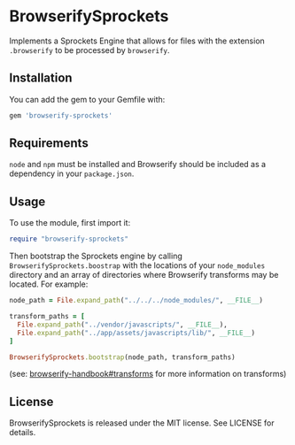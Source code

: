 # BrowserifySprockets

Implements a Sprockets Engine that allows for files with the extension `.browserify` to be processed by `browserify`.

## Installation

You can add the gem to your Gemfile with:

```ruby
gem 'browserify-sprockets'
```

## Requirements

`node` and `npm` must be installed and Browserify should be included as a dependency in your `package.json`.

## Usage

To use the module, first import it:

```ruby
require "browserify-sprockets"
```

Then bootstrap the Sprockets engine by calling `BrowserifySprockets.boostrap` with the locations of your `node_modules` directory and an array of directories where Browserify transforms may be located. For example:

```ruby
node_path = File.expand_path("../../../node_modules/", __FILE__)

transform_paths = [
  File.expand_path("../vendor/javascripts/", __FILE__),
  File.expand_path("../app/assets/javascripts/lib/", __FILE__)
]

BrowserifySprockets.bootstrap(node_path, transform_paths)
```

(see: [browserify-handbook#transforms](https://github.com/substack/browserify-handbook#transforms) for more information on transforms)

## License

BrowserifySprockets is released under the MIT license. See LICENSE for details.

